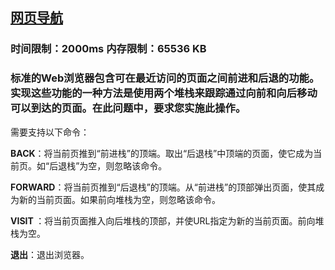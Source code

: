 ## [网页导航](https://zoj.pintia.cn/problem-sets/91827364500/problems/91827364560)

### 时间限制：2000ms 内存限制：65536 KB

### 标准的Web浏览器包含可在最近访问的页面之间前进和后退的功能。实现这些功能的一种方法是使用两个堆栈来跟踪通过向前和向后移动可以到达的页面。在此问题中，要求您实施此操作。
需要支持以下命令：

**BACK**：将当前页推到“前进栈”的顶端。取出“后退栈”中顶端的页面，使它成为当前页。如“后退栈”为空，则忽略该命令。

**FORWARD**：将当前页推到“后退栈”的顶端。从“前进栈”的顶部弹出页面，使其成为新的当前页面。如果前向堆栈为空，则忽略该命令。

**VISIT <url>**：将当前页面推入向后堆栈的顶部，并使URL指定为新的当前页面。前向堆栈为空。

**退出**：退出浏览器。